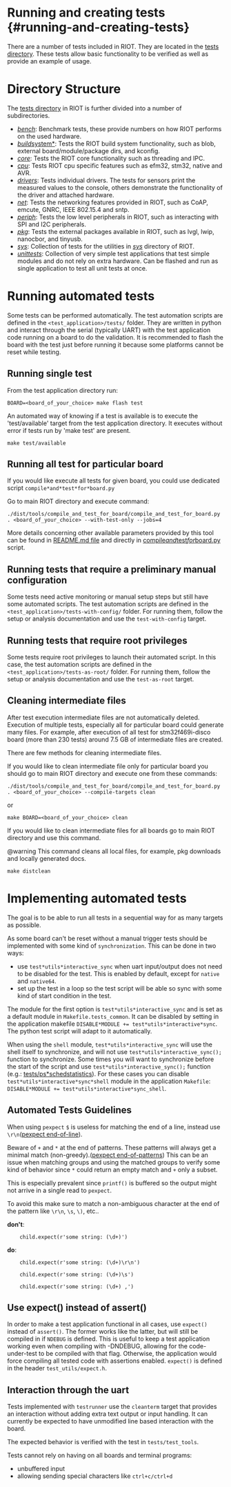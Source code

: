 # Running and creating tests                        {#running-and-creating-tests}

There are a number of tests included in RIOT. They are located in the
[tests directory](https://github.com/RIOT-OS/RIOT/tree/master/tests). These tests
allow basic functionality to be verified as well as provide an example of
usage.

# Directory Structure

The [tests directory](https://github.com/RIOT-OS/RIOT/tree/master/tests) in RIOT
is further divided into a number of subdirectories.

- [*bench*](https://github.com/RIOT-OS/RIOT/tree/master/tests/bench): Benchmark
  tests, these provide numbers on how RIOT performs on the used hardware.
- [*build*system*](https://github.com/RIOT-OS/RIOT/tree/master/tests/build*system): Tests
  the RIOT build system functionality, such as blob, external board/module/package dirs,
  and kconfig.
- [*core*](https://github.com/RIOT-OS/RIOT/tree/master/tests/core): Tests the
  RIOT core functionality such as threading and IPC.
- [*cpu*](https://github.com/RIOT-OS/RIOT/tree/master/tests/cpu): Tests
  RIOT cpu specific features such as efm32, stm32, native and AVR.
- [*drivers*](https://github.com/RIOT-OS/RIOT/tree/master/tests/drivers): Tests
  individual drivers. The tests for sensors print the measured values to the
  console, others demonstrate the functionality of the driver and attached
  hardware.
- [*net*](https://github.com/RIOT-OS/RIOT/tree/master/tests/net): Tests the
  networking features provided in RIOT, such as CoAP, emcute, GNRC, IEEE 802.15.4
  and sntp.
- [*periph*](https://github.com/RIOT-OS/RIOT/tree/master/tests/periph): Tests the
  low level peripherals in RIOT, such as interacting with SPI and I2C
  peripherals.
- [*pkg*](https://github.com/RIOT-OS/RIOT/tree/master/tests/pkg): Tests the
  external packages available in RIOT, such as lvgl, lwip, nanocbor, and tinyusb.
- [*sys*](https://github.com/RIOT-OS/RIOT/tree/master/tests/sys): Collection
  of tests for the utilities in
  [*sys*](https://github.com/RIOT-OS/RIOT/tree/master/sys) directory of RIOT.
- [*unittests*](https://github.com/RIOT-OS/RIOT/tree/master/tests/unittests):
  Collection of very simple test applications that test simple modules and do
  not rely on extra hardware. Can be flashed and run as single application to
  test all unit tests at once.

# Running automated tests

Some tests can be performed automatically. The test automation scripts are
defined in the `<test_application>/tests/` folder. They are written in python
and interact through the serial (typically UART) with the test application code running on a
board to do the validation. It is recommended to flash the board with the
test just before running it because some platforms cannot be reset while
testing.

## Running single test

From the test application directory run:

    BOARD=<board_of_your_choice> make flash test


An automated way of knowing if a test is available is to execute the
'test/available' target from the test application directory.
It executes without error if tests run by 'make test' are present.

    make test/available

## Running all test for particular board

If you would like execute all tests for given board, you could use dedicated
script `compile*and*test*for*board.py`

Go to main RIOT directory and execute command:

    ./dist/tools/compile_and_test_for_board/compile_and_test_for_board.py . <board_of_your_choice> --with-test-only --jobs=4

More details concerning other available parameters provided by this tool can be found in
[README.md file](https://github.com/RIOT-OS/RIOT/tree/master/dist/tools/compile*and*test*for*board)
and directly in [compile*and*test*for*board.py](https://github.com/RIOT-OS/RIOT/tree/master/dist/tools/compile*and*test*for*board/compile*and*test*for*board.py) script.

## Running tests that require a preliminary manual configuration

Some tests need active monitoring or manual setup steps but still have some
automated scripts. The test automation scripts are defined in the
`<test_application>/tests-with-config/` folder.
For running them, follow the setup or analysis documentation and use the
`test-with-config` target.

## Running tests that require root privileges

Some tests require root privileges to launch their automated script. In this
case, the test automation scripts are defined in the
`<test_application>/tests-as-root/` folder.
For running them, follow the setup or analysis documentation and use the
`test-as-root` target.

## Cleaning intermediate files

After test execution intermediate files are not automatically deleted.
Execution of multiple tests, especially all for particular board could generate
many files. For example, after execution of all test for stm32f469i-disco board
(more than 230 tests) around 7.5 GB of intermediate files are created.

There are few methods for cleaning intermediate files.

If you would like to clean intermediate file only for particular board you should
go to main RIOT directory and execute one from these commands:

    ./dist/tools/compile_and_test_for_board/compile_and_test_for_board.py . <board_of_your_choice> --compile-targets clean

or

    make BOARD=<board_of_your_choice> clean


If you would like to clean intermediate files for all boards go to main RIOT
directory and use this command.

@warning This command cleans all local files, for example, pkg downloads and
locally generated docs.


    make distclean

# Implementing automated tests

The goal is to be able to run all tests in a sequential way for as many targets
as possible.

As some board can't be reset without a manual trigger tests should be implemented
with some kind of `synchronization`. This can be done in two ways:

- use `test*utils*interactive_sync` when uart input/output does not need to be
  disabled for the test. This is enabled by default, except for `native` and
  `native64`.
- set up the test in a loop so the test script will be able so sync with some kind
  of start condition in the test.

The module for the first option is `test*utils*interactive_sync` and is set as a
default module in `Makefile.tests_common`. It can be disabled by setting in the
application makefile `DISABLE*MODULE += test*utils*interactive*sync`. The python
test script will adapt to it automatically.

When using the `shell` module, `test*utils*interactive_sync` will use the shell
itself to synchronize, and will not use `test*utils*interactive_sync();` function
to synchronize. Some times you will want to synchronize before the start of the
script and use `test*utils*interactive_sync();` function (e.g.:
[tests/ps*schedstatistics](tests/ps*schedstatistics/main.c)). For these cases
you can disable `test*utils*interactive*sync*shell` module in the application
`Makefile`: `DISABLE*MODULE += test*utils*interactive*sync_shell`.

## Automated Tests Guidelines

When using `pexpect` `$` is useless for matching the end of a line, instead use
`\r\n`([pexpect end-of-line](https://pexpect.readthedocs.io/en/stable/overview.html#find-the-end-of-line-cr-lf-conventions)).

Beware of `+` and `*` at the end of patterns. These patterns will always get
a minimal match (non-greedy).([pexpect end-of-patterns](https://pexpect.readthedocs.io/en/stable/overview.html#beware-of-and-at-the-end-of-patterns))
This can be an issue when matching groups and using the matched groups to verify
some kind of behavior since `*` could return an empty match and `+` only a subset.

This is especially prevalent since `printf()` is buffered so the output might not
arrive in a single read to `pexpect`.

To avoid this make sure to match a non-ambiguous character at the end of the
pattern like `\r\n`, `\s`, `\)`, etc..

**don't**:

~~~~
    child.expect(r'some string: (\d+)')
~~~~

**do**:

~~~
    child.expect(r'some string: (\d+)\r\n')
~~~
~~~
    child.expect(r'some string: (\d+)\s')
~~~
~~~
    child.expect(r'some string: (\d+) ,')
~~~

## Use expect() instead of assert()

In order to make a test application functional in all cases, use `expect()`
instead of `assert()`. The former works like the latter, but will still be
compiled in if `NDEBUG` is defined. This is useful to keep a test application
working even when compiling with -DNDEBUG, allowing for the code-under-test to
be compiled with that flag.  Otherwise, the application would force compiling
all tested code with assertions enabled.
`expect()` is defined in the header `test_utils/expect.h`.

## Interaction through the uart

Tests implemented with `testrunner` use the `cleanterm` target that
provides an interaction without adding extra text output or input handling.
It can currently be expected to have unmodified line based interaction with the
board.

The expected behavior is verified with the test in `tests/test_tools`.

Tests cannot rely on having on all boards and terminal programs:
* unbuffered input
* allowing sending special characters like `ctrl+c/ctrl+d`
